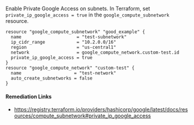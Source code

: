 
Enable Private Google Access on subnets. In Terraform, set `private_ip_google_access = true` in the `google_compute_subnetwork` resource.


```hcl
resource "google_compute_subnetwork" "good_example" {
  name                     = "test-subnetwork"
  ip_cidr_range            = "10.2.0.0/16"
  region                   = "us-central1"
  network                  = google_compute_network.custom-test.id
  private_ip_google_access = true
}
resource "google_compute_network" "custom-test" {
  name                    = "test-network"
  auto_create_subnetworks = false
}
```

#### Remediation Links
 - https://registry.terraform.io/providers/hashicorp/google/latest/docs/resources/compute_subnetwork#private_ip_google_access

